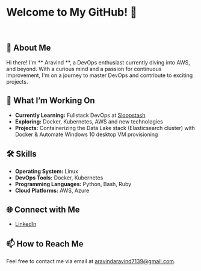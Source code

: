 # Welcome to My GitHub! 👋
 
## 🚀 About Me
Hi there! I'm ** Aravind **, a DevOps enthusiast currently diving into AWS, and beyond. With a curious mind and a passion for continuous improvement, I'm on a journey to master DevOps and contribute to exciting projects.
 
## 🌟 What I’m Working On
- **Currently Learning:** Fullstack DevOps at [Sloopstash](https://github.com/sloopstash)
- **Exploring:** Docker, Kubernetes, AWS and new technologies
- **Projects:** Containerizing the Data Lake stack (Elasticsearch cluster) with Docker & Automate Windows 10 desktop VM provisioning
 
## 🛠 Skills
- **Operating System:** Linux
- **DevOps Tools:** Docker, Kubernetes
- **Programming Languages:** Python, Bash, Ruby
- **Cloud Platforms:** AWS, Azure
 
## 🌐 Connect with Me
- [LinkedIn](https://www.linkedin.com/in/aravind-m-77a953313/)
 
## 📫 How to Reach Me
Feel free to contact me via email at [aravindaravind7139@gmail.com](mailto:aravindaravind7139@gmail.com).
